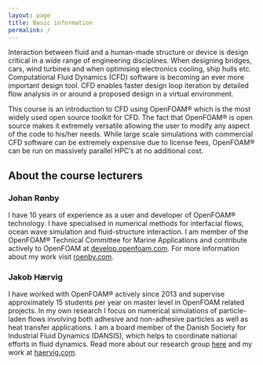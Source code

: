 ```yaml
---
layout: page
title: Basic information
permalink: /
---
```


Interaction between fluid and a human-made structure or device is design critical in a wide range of engineering disciplines. When designing bridges, cars, wind turbines and when optimising electronics cooling, ship hulls etc. Computational Fluid Dynamics (CFD) software is becoming an ever more important design tool. CFD enables faster design loop iteration by detailed flow analysis in or around a proposed design in a virtual environment.

This course is an introduction to CFD using OpenFOAM® which is the most widely used open source toolkit for CFD. The fact that OpenFOAM® is open source makes it extremely versatile allowing the user to modify any aspect of the code to his/her needs. While large scale simulations with commercial CFD software can be extremely expensive due to license fees, OpenFOAM® can be run on massively parallel HPC’s at no additional cost.

## About the course lecturers

### Johan Rønby
I have 10 years of experience as a user and developer of OpenFOAM® technology. I have specialised in numerical methods for interfacial flows, ocean wave simulation and fluid-structure interaction. I am member of the OpenFOAM® Technical Committee for Marine Applications and contribute actively to OpenFOAM at [develop.openfoam.com](https://develop.openfoam.com). For more information about my work visit [roenby.com](https://www.roenby.com).

### Jakob Hærvig
I have worked with OpenFOAM® actively since 2013 and supervise approximately 15 students per year on master level in OpenFOAM related projects. In my own research I focus on numerical simulations of particle-laden flows involving both adhesive and non-adhesive particles as well as heat transfer applications. I am a board member of the Danish Society for Industrial Fluid Dynamics (DANSIS), which helps to coordinate national efforts in fluid dynamics. Read more about our research group [here](https://www.energy.aau.dk/research-groups/heat/) and my work at [haervig.com](https://www.haervig.com).